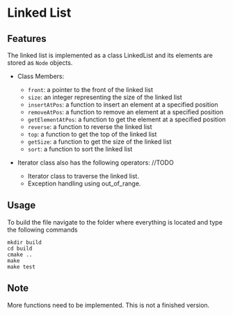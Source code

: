 # Linked List
## Features

The linked list is implemented as a class LinkedList and its elements are stored as ```Node``` objects.

* Class Members:
    * ```front```: a pointer to the front of the linked list
    * ```size```: an integer representing the size of the linked list
    * ```insertAtPos```: a function to insert an element at a specified position
    * ```removeAtPos```: a function to remove an element at a specified position
    * ```getElementAtPos```: a function to get the element at a specified position
    * ```reverse```: a function to reverse the linked list
    * ```top```: a function to get the top of the linked list
    * ```getSize```: a function to get the size of the linked list
    * ```sort```: a function to sort the linked list
    
* Iterator class also has the following operators: //TODO
    
    * Iterator class to traverse the linked list. 
    * Exception handling using out_of_range.

## Usage

To build the file navigate to the folder where everything is located and type the following commands
```
mkdir build
cd build
cmake ..
make
make test
```


## Note
More functions need to be implemented. This is not a finished version.
